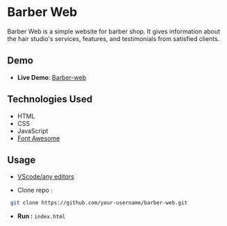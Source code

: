 # Barber Web

Barber Web is a simple website for barber shop. It gives information about the hair studio's services, features, and testimonials from satisfied clients.


## Demo

- **Live Demo**: [Barber-web](https://rajesh730.github.io/barber-web/)


## Technologies Used

- HTML
- CSS
- JavaScript
- [Font Awesome](https://fontawesome.com/)

## Usage

- [VScode/any editors](https://code.visualstudio.com/)

- Clone repo :

```bash
 git clone https://github.com/your-username/barber-web.git
```

- **Run :** `index.html`
